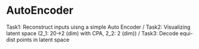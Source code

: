 # AutoEncoder

Task1: Reconstruct inputs uisng a simple Auto Encoder /
Task2: Visualizing latent space (2_1: 20->2 (dim) with CPA, 2_2: 2 (dim)) /
Task3: Decode equi-dist points in latent space
